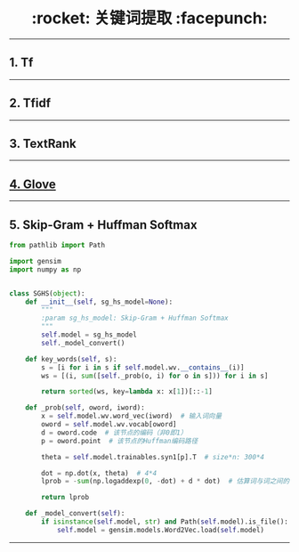 <h1 align = "center">:rocket: 关键词提取 :facepunch:</h1>

---
## 1. Tf

---
## 2. Tfidf

---
## 3. TextRank

---
## [4. Glove][1]

---
## 5. Skip-Gram + Huffman Softmax
```python
from pathlib import Path

import gensim
import numpy as np


class SGHS(object):
    def __init__(self, sg_hs_model=None):
        """
        :param sg_hs_model: Skip-Gram + Huffman Softmax
        """
        self.model = sg_hs_model
        self._model_convert()

    def key_words(self, s):
        s = [i for i in s if self.model.wv.__contains__(i)]
        ws = [(i, sum([self._prob(o, i) for o in s])) for i in s]

        return sorted(ws, key=lambda x: x[1])[::-1]

    def _prob(self, oword, iword):
        x = self.model.wv.word_vec(iword)  # 输入词向量
        oword = self.model.wv.vocab[oword]
        d = oword.code  # 该节点的编码（非0即1）
        p = oword.point  # 该节点的Huffman编码路径

        theta = self.model.trainables.syn1[p].T  # size*n: 300*4

        dot = np.dot(x, theta)  # 4*4
        lprob = -sum(np.logaddexp(0, -dot) + d * dot)  # 估算词与词之间的转移概率就可以得到条件概率了

        return lprob

    def _model_convert(self):
        if isinstance(self.model, str) and Path(self.model).is_file():
            self.model = gensim.models.Word2Vec.load(self.model)

```

---
[1]: https://github.com/Jie-Yuan/AI/blob/master/8_NLP/2_WordEmbedding/2_Glove/load_glove.md
